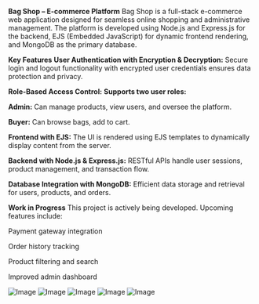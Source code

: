 **Bag Shop – E-commerce Platform**
Bag Shop is a full-stack e-commerce web application designed for seamless online shopping and administrative management. The platform is developed using Node.js and Express.js for the backend, EJS (Embedded JavaScript) for dynamic frontend rendering, and MongoDB as the primary database.

**Key Features**
**User Authentication with Encryption & Decryption:**
Secure login and logout functionality with encrypted user credentials ensures data protection and privacy.

**Role-Based Access Control:**
**Supports two user roles:**

**Admin:** Can manage products, view users, and oversee the platform.

**Buyer:** Can browse bags, add to cart.

**Frontend with EJS:**
The UI is rendered using EJS templates to dynamically display content from the server.

**Backend with Node.js & Express.js:**
RESTful APIs handle user sessions, product management, and transaction flow.

**Database Integration with MongoDB:**
Efficient data storage and retrieval for users, products, and orders.

**Work in Progress**
This project is actively being developed. Upcoming features include:

Payment gateway integration

Order history tracking

Product filtering and search

Improved admin dashboard


![Image](https://github.com/user-attachments/assets/3aa53636-1690-4f90-9e52-7560cf2c7196)
![Image](https://github.com/user-attachments/assets/21be924d-244d-4ae9-8fab-7c58bbcc91f0)
![Image](https://github.com/user-attachments/assets/6f2566fc-120e-4cc2-bbaa-8e56ddfbf99f)
![Image](https://github.com/user-attachments/assets/9db34755-a4f0-4004-9c77-c2039c02efa8)
![Image](https://github.com/user-attachments/assets/7632fa27-2b76-4dcf-9f15-8aad7cfdb408)
